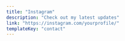 ```yaml
---
title: "Instagram"
description: "Check out my latest updates"
link: "https://instagram.com/yourprofile/"
templateKey: "contact"
---
```

